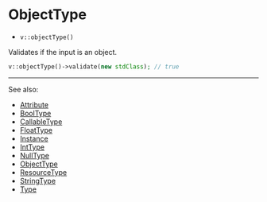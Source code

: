 # ObjectType

- `v::objectType()`

Validates if the input is an object.

```php
v::objectType()->validate(new stdClass); // true
```

***
See also:

  * [Attribute](Attribute.md)
  * [BoolType](BoolType.md)
  * [CallableType](CallableType.md)
  * [FloatType](FloatType.md)
  * [Instance](Instance.md)
  * [IntType](IntType.md)
  * [NullType](NullType.md)
  * [ObjectType](ObjectType.md)
  * [ResourceType](ResourceType.md)
  * [StringType](StringType.md)
  * [Type](Type.md)
